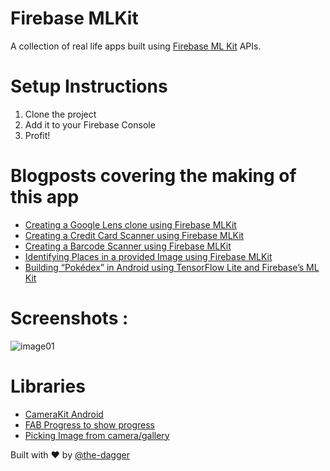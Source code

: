 # Firebase MLKit
A collection of real life apps built using [Firebase ML Kit](https://firebase.google.com/products/ml-kit/) APIs.

# Setup Instructions

1. Clone the project
2. Add it to your Firebase Console
3. Profit!

# Blogposts covering the making of this app

* [Creating a Google Lens clone using Firebase MLKit](https://medium.com/coding-blocks/google-lens-firebase-54d34d7e1505)
* [Creating a Credit Card Scanner using Firebase MLKit](https://medium.com/coding-blocks/creating-a-credit-card-scanner-using-firebase-mlkit-5345140f6a5c)
* [Creating a Barcode Scanner using Firebase MLKit](https://medium.com/coding-blocks/creating-a-qr-code-reader-using-firebase-mlkit-60bb882f95f9)
* [Identifying Places in a provided Image using Firebase MLKit](https://medium.com/coding-blocks/identifying-places-in-a-provided-image-using-firebase-mlkit-fe3c918756da)
* [Building “Pokédex” in Android using TensorFlow Lite and Firebase’s ML Kit](https://heartbeat.fritz.ai/building-pok%C3%A9dex-in-android-using-tensorflow-lite-and-firebase-cc780848395)

# Screenshots : 
![image01](https://raw.githubusercontent.com/the-dagger/MLKitAndroid/master/art/screen01.png)

# Libraries

* [CameraKit Android](https://github.com/CameraKit/camerakit-android)
* [FAB Progress to show progress](https://github.com/JorgeCastilloPrz/FABProgressCircle)
* [Picking Image from camera/gallery](https://github.com/jkwiecien/EasyImage)

Built with ❤️ by [@the-dagger](https://github.com/the-dagger)

